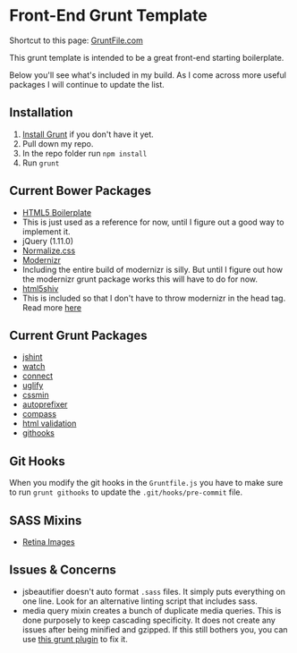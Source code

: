 # Front-End Grunt Template

Shortcut to this page: [GruntFile.com](http://gruntfile.com)

This grunt template is intended to be a great front-end starting boilerplate.

Below you'll see what's included in my build. As I come across more useful packages I will continue to update the list.

## Installation

1. [Install Grunt](http://gruntjs.com/getting-started) if you don't have it yet.
2. Pull down my repo.
3. In the repo folder run `npm install`
4. Run `grunt`

## Current Bower Packages

- [HTML5 Boilerplate](http://html5boilerplate.com/)
 - This is just used as a reference for now, until I figure out a good way to implement it.
- jQuery (1.11.0)
- [Normalize.css](https://code.google.com/p/normalize-css/)
- [Modernizr](http://modernizr.com/)
 - Including the entire build of modernizr is silly. But until I figure out how the modernizr grunt package works this will have to do for now.
- [html5shiv](https://code.google.com/p/html5shiv/)
 - This is included so that I don't have to throw modernizr in the head tag. Read more [here](http://stackoverflow.com/a/16085479/2040509)

## Current Grunt Packages

- [jshint](http://www.jshint.com/)
- [watch](https://github.com/gruntjs/grunt-contrib-watch)
- [connect](https://github.com/gruntjs/grunt-contrib-connect)
- [uglify](https://github.com/gruntjs/grunt-contrib-uglify)
- [cssmin](https://github.com/gruntjs/grunt-contrib-cssmin)
- [autoprefixer](https://github.com/nDmitry/grunt-autoprefixer)
- [compass](https://github.com/gruntjs/grunt-contrib-compass)
- [html validation](https://www.npmjs.org/package/grunt-html-validation)
- [githooks](https://www.npmjs.org/package/grunt-githooks)

## Git Hooks

When you modify the git hooks in the `Gruntfile.js` you have to make sure to run `grunt githooks` to update the `.git/hooks/pre-commit` file.

## SASS Mixins

- [Retina Images](http://chrisltd.com/blog/2013/05/retina-images-sass/)

## Issues & Concerns

- jsbeautifier doesn't auto format `.sass` files. It simply puts everything on one line. Look for an alternative linting script that includes sass.
- media query mixin creates a bunch of duplicate media queries. This is done purposely to keep cascading specificity. It does not create any issues after being minified and gzipped. If this still bothers you, you can use [this grunt plugin](https://github.com/buildingblocks/grunt-combine-media-queries) to fix it. 
